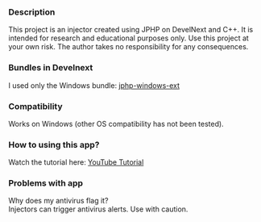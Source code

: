 ### Description  
This project is an injector created using JPHP on DevelNext and C++. It is intended for research and educational purposes only.
Use this project at your own risk. The author takes no responsibility for any consequences.

### Bundles in Develnext
I used only the Windows bundle: [jphp-windows-ext](https://github.com/TsSaltan/jphp-windows-ext)

### Compatibility  
Works on Windows (other OS compatibility has not been tested).

### How to using this app?
Watch the tutorial here: [YouTube Tutorial](https://youtu.be/6kyWGx1FOFA)

### Problems with app
Why does my antivirus flag it?  
Injectors can trigger antivirus alerts. Use with caution.
